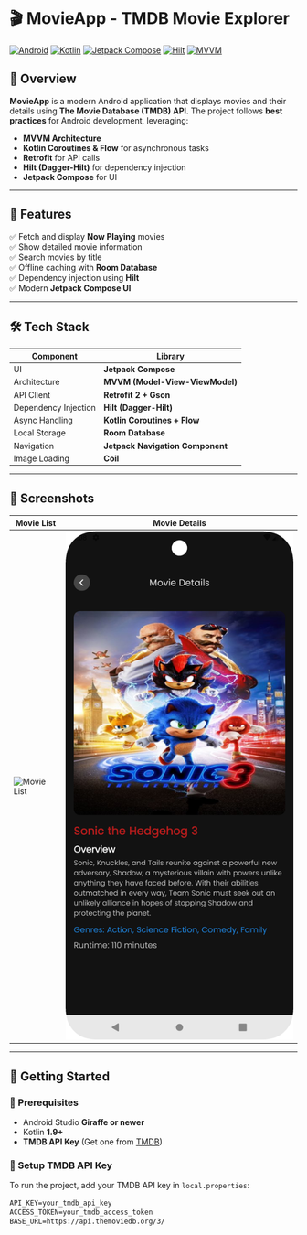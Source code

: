 # 🎬 MovieApp - TMDB Movie Explorer

[![Android](https://img.shields.io/badge/Platform-Android-green)](https://developer.android.com/)
[![Kotlin](https://img.shields.io/badge/Kotlin-1.9.0-blue)](https://kotlinlang.org/)
[![Jetpack Compose](https://img.shields.io/badge/Jetpack%20Compose-UI%20Toolkit-purple)](https://developer.android.com/jetpack/compose)
[![Hilt](https://img.shields.io/badge/Hilt-Dagger--Hilt-blue)](https://developer.android.com/training/dependency-injection/hilt-android)
[![MVVM](https://img.shields.io/badge/Architecture-MVVM-red)](https://developer.android.com/jetpack/guide)

## 📌 Overview
**MovieApp** is a modern Android application that displays movies and their details using **The Movie Database (TMDB) API**. The project follows **best practices** for Android development, leveraging:
- **MVVM Architecture**
- **Kotlin Coroutines & Flow** for asynchronous tasks
- **Retrofit** for API calls
- **Hilt (Dagger-Hilt)** for dependency injection
- **Jetpack Compose** for UI

---

## 🎥 Features
✅ Fetch and display **Now Playing** movies  
✅ Show detailed movie information  
✅ Search movies by title  
✅ Offline caching with **Room Database**  
✅ Dependency injection using **Hilt**  
✅ Modern **Jetpack Compose UI**

---

## 🛠 Tech Stack
| Component | Library |
|-----------|---------|
| UI | **Jetpack Compose** |
| Architecture | **MVVM (Model-View-ViewModel)** |
| API Client | **Retrofit 2 + Gson** |
| Dependency Injection | **Hilt (Dagger-Hilt)** |
| Async Handling | **Kotlin Coroutines + Flow** |
| Local Storage | **Room Database** |
| Navigation | **Jetpack Navigation Component** |
| Image Loading | **Coil** |

---

## 📸 Screenshots
| Movie List                          | Movie Details                             |
|-------------------------------------|-------------------------------------------|
| ![Movie List](screenshots/home.png) | ![Movie Details](screenshots/details.png) |

---

## 🚀 Getting Started

### 🔑 Prerequisites
- Android Studio **Giraffe or newer**
- Kotlin **1.9+**
- **TMDB API Key** (Get one from [TMDB](https://www.themoviedb.org/))

### 🔧 Setup TMDB API Key
To run the project, add your TMDB API key in `local.properties`:

```properties
API_KEY=your_tmdb_api_key
ACCESS_TOKEN=your_tmdb_access_token
BASE_URL=https://api.themoviedb.org/3/
